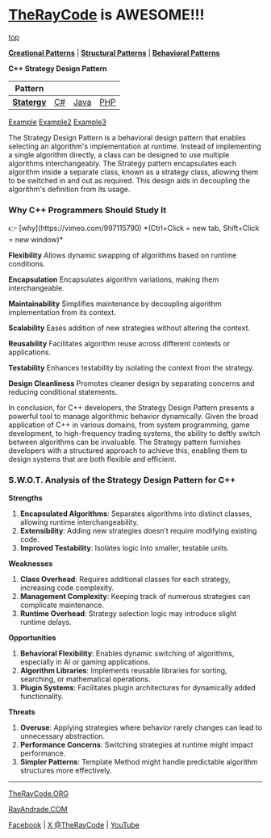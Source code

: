 # [TheRayCode](../../../README.md) is AWESOME!!!

[top](../README.md)

**[Creational Patterns](../../Creational/README.md)** | **[Structural Patterns](../../Structural/README.md)** | **[Behavioral Patterns](../README.md)**

**C++ Strategy Design Pattern**

|Pattern|   |   |   |
|---|---|---|---|
| [**Statergy**](README.md) | [C#](../../../Csharp/Behavioral/Statergy/README.md) | [Java](../../../Java/Behavioral/Statergy/README.md) | [PHP](../../../PHP/Behavioral/Statergy/README.md) |

[Example](Example/README.md) [Example2](Example2/README.md)  [Example3](Example3/README.md)

The Strategy Design Pattern is a behavioral design pattern that enables selecting an algorithm's implementation at runtime. Instead of implementing a single algorithm directly, a class can be designed to use multiple algorithms interchangeably. The Strategy pattern encapsulates each algorithm inside a separate class, known as a strategy class, allowing them to be switched in and out as required. This design aids in decoupling the algorithm's definition from its usage.

<h3>Why C++ Programmers Should Study It</h3>
👉 [why](https://vimeo.com/997115790)  
*(Ctrl+Click = new tab, Shift+Click = new window)*


**Flexibility** Allows dynamic swapping of algorithms based on runtime conditions.

**Encapsulation** Encapsulates algorithm variations, making them interchangeable.

**Maintainability** Simplifies maintenance by decoupling algorithm implementation from its context.

**Scalability** Eases addition of new strategies without altering the context.

**Reusability** Facilitates algorithm reuse across different contexts or applications.

**Testability** Enhances testability by isolating the context from the strategy.

**Design Cleanliness** Promotes cleaner design by separating concerns and reducing conditional statements.

In conclusion, for C++ developers, the Strategy Design Pattern presents a powerful tool to manage algorithmic behavior dynamically. Given the broad application of C++ in various domains, from system programming, game development, to high-frequency trading systems, the ability to deftly switch between algorithms can be invaluable. The Strategy pattern furnishes developers with a structured approach to achieve this, enabling them to design systems that are both flexible and efficient.

### **S.W.O.T. Analysis of the Strategy Design Pattern for C++**

**Strengths**  
1. **Encapsulated Algorithms**: Separates algorithms into distinct classes, allowing runtime interchangeability.  
2. **Extensibility**: Adding new strategies doesn’t require modifying existing code.  
3. **Improved Testability**: Isolates logic into smaller, testable units.

**Weaknesses**  
1. **Class Overhead**: Requires additional classes for each strategy, increasing code complexity.  
2. **Management Complexity**: Keeping track of numerous strategies can complicate maintenance.  
3. **Runtime Overhead**: Strategy selection logic may introduce slight runtime delays.

**Opportunities**  
1. **Behavioral Flexibility**: Enables dynamic switching of algorithms, especially in AI or gaming applications.  
2. **Algorithm Libraries**: Implements reusable libraries for sorting, searching, or mathematical operations.  
3. **Plugin Systems**: Facilitates plugin architectures for dynamically added functionality.

**Threats**  
1. **Overuse**: Applying strategies where behavior rarely changes can lead to unnecessary abstraction.  
2. **Performance Concerns**: Switching strategies at runtime might impact performance.  
3. **Simpler Patterns**: Template Method might handle predictable algorithm structures more effectively.

---

[TheRayCode.ORG](https://www.TheRayCode.org)

[RayAndrade.COM](https://www.RayAndrade.com)

[Facebook](https://www.facebook.com/TheRayCode/) | [X @TheRayCode](https://www.x.com/TheRayCode/) | [YouTube](https://www.youtube.com/TheRayCode/)
